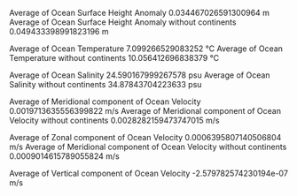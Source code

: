 Average of Ocean Surface Height Anomaly 
0.034467026591300964 m
Average of Ocean Surface Height Anomaly without continents
0.049433398991823196 m

Average of Ocean Temperature
7.099266529083252 °C
Average of Ocean Temperature without continents
10.056412696838379 °C

Average of Ocean Salinity
24.590167999267578 psu
Average of Ocean Salinity without continents
34.87843704223633 psu

Average of Meridional component of Ocean Velocity
0.0019713635556399822 m/s
Average of Meridional component of Ocean Velocity without continents
0.0028282159473747015 m/s

Average of Zonal component of Ocean Velocity
0.0006395807140506804 m/s
Average of Meridional component of Ocean Velocity without continents
0.0009014615789055824 m/s

Average of Vertical component of Ocean Velocity
-2.579782574230194e-07 m/s
